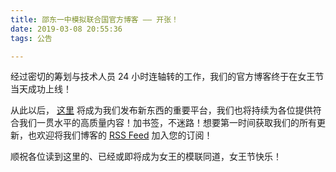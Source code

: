 ```yaml
---
title: 邵东一中模拟联合国官方博客 —— 开张！
date: 2019-03-08 20:55:36
tags: 公告

---
```


经过密切的筹划与技术人员 24 小时连轴转的工作，我们的官方博客终于在女王节当天成功上线！
<!-- more -->
从此以后， [这里](/blog/) 将成为我们发布新东西的重要平台，我们也将持续为各位提供符合我们一贯水平的高质量内容！加书签，不迷路！想要第一时间获取我们的所有更新，也欢迎将我们博客的 [RSS Feed](/blog/atom.xml) 加入您的订阅！

顺祝各位读到这里的、已经或即将成为女王的模联同道，女王节快乐！
